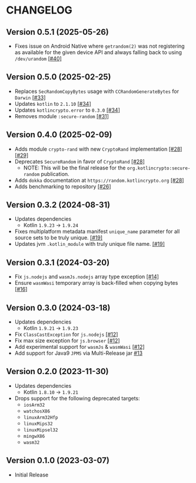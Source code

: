 # CHANGELOG

## Version 0.5.1 (2025-05-26)
 - Fixes issue on Android Native where `getrandom(2)` was not registering as available for 
   the given device API and always falling back to using `/dev/urandom` [[#40]][40]

## Version 0.5.0 (2025-02-25)
 - Replaces `SecRandomCopyBytes` usage with `CCRandomGenerateBytes` for `Darwin` [[#33]][33]
 - Updates `kotlin` to `2.1.10` [[#34]][34]
 - Updates `kotlincrypto.error` to `0.3.0` [[#34]][34]
 - Removes module `:secure-random` [[#31]][31]

## Version 0.4.0 (2025-02-09)
 - Adds module `crypto-rand` with new `CryptoRand` implementation [[#28]][28] [[#29]][29]
 - Deprecates `SecureRandom` in favor of `CryptoRand` [[#28]][28]
     - NOTE: This will be the final release for the `org.kotlincrypto:secure-random` publication.
 - Adds `dokka` documentation at `https://random.kotlincrypto.org` [[#28]][28]
 - Adds benchmarking to repository [[#26]][26]

## Version 0.3.2 (2024-08-31)
 - Updates dependencies
     - Kotlin `1.9.23` -> `1.9.24`
 - Fixes multiplatform metadata manifest `unique_name` parameter for 
   all source sets to be truly unique. [[#19]][19]
 - Updates jvm `.kotlin_module` with truly unique file name. [[#19]][19]

## Version 0.3.1 (2024-03-20)
 - Fix `js.nodejs` and `wasmJs.nodejs` array type exception [[#14]][14]
 - Ensure `wasmWasi` temporary array is back-filled when copying bytes [[#16]][16]

## Version 0.3.0 (2024-03-18)
 - Updates dependencies
     - Kotlin `1.9.21` -> `1.9.23`
 - Fix `ClassCastException` for `js.nodejs` [[#12]][12]
 - Fix max size exception for `js.browser` [[#12]][12]
 - Add experimental support for `wasmJs` & `wasmWasi` [[#12]][12]
 - Add support for Java9 `JPMS` via Multi-Release jar [#13][13]

## Version 0.2.0 (2023-11-30)
 - Updates dependencies
     - Kotlin `1.8.10` -> `1.9.21`
 - Drops support for the following deprecated targets:
     - `iosArm32`
     - `watchosX86`
     - `linuxArm32Hfp`
     - `linuxMips32`
     - `linuxMipsel32`
     - `mingwX86`
     - `wasm32`

## Version 0.1.0 (2023-03-07)
 - Initial Release

[12]: https://github.com/KotlinCrypto/random/pull/12
[13]: https://github.com/KotlinCrypto/random/pull/13
[14]: https://github.com/KotlinCrypto/random/pull/14
[16]: https://github.com/KotlinCrypto/random/pull/16
[19]: https://github.com/KotlinCrypto/random/pull/19
[26]: https://github.com/KotlinCrypto/random/pull/26
[28]: https://github.com/KotlinCrypto/random/pull/28
[29]: https://github.com/KotlinCrypto/random/pull/29
[31]: https://github.com/KotlinCrypto/random/pull/31
[33]: https://github.com/KotlinCrypto/random/pull/33
[34]: https://github.com/KotlinCrypto/random/pull/34
[40]: https://github.com/KotlinCrypto/random/pull/40

